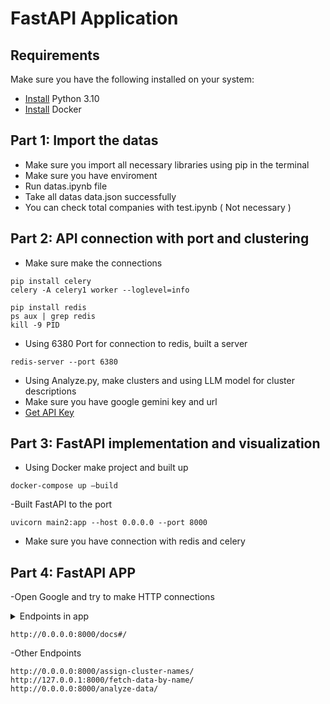 # FastAPI Application
## Requirements
Make sure you have the following installed on your system:

-   [Install](https://www.python.org/downloads/) Python 3.10 
-   [Install](https://www.docker.com/products/docker-desktop/) Docker

## Part 1: Import the datas 
- Make sure you import all necessary libraries using pip in the terminal 
- Make sure you have enviroment
- Run datas.ipynb file
- Take all datas data.json successfully
- You can check total companies with test.ipynb ( Not necessary )

## Part 2: API connection with port and clustering
- Make sure make the connections 
```
pip install celery
celery -A celery1 worker --loglevel=info
```
```
pip install redis
ps aux | grep redis
kill -9 PID
```
- Using 6380 Port for connection to redis, built a server
```
redis-server --port 6380
```
- Using Analyze.py, make clusters and using LLM model for cluster descriptions
- Make sure you have google gemini key and url
- [Get API Key](https://aistudio.google.com/app/apikey?hl=tr)
  
## Part 3: FastAPI implementation and visualization
- Using Docker make project and built up
```
docker-compose up —build
```
-Built FastAPI to the port
```
uvicorn main2:app --host 0.0.0.0 --port 8000
```
- Make sure you have connection with redis and celery
## Part 4: FastAPI APP
-Open Google and try to make HTTP connections
<details>
<summary> Endpoints in app <summary> 

```
http://0.0.0.0:8000/docs#/
```
-Other Endpoints
```
http://0.0.0.0:8000/assign-cluster-names/
http://127.0.0.1:8000/fetch-data-by-name/
http://0.0.0.0:8000/analyze-data/
```
